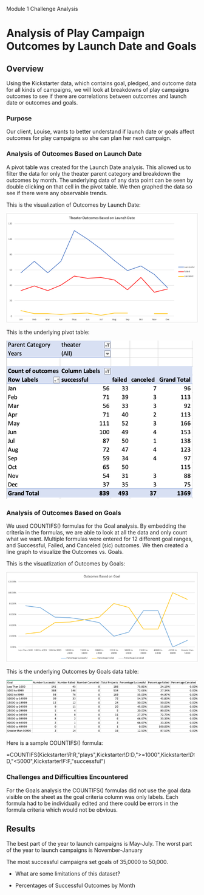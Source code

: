 Module 1 Challenge Analysis

# Analysis of Play Campaign Outcomes by Launch Date and Goals

## Overview 
Using the Kickstarter data, which contains goal, pledged, and outcome data for all kinds of campaigns, we will look at breakdowns of play campaigns outcomes to see if there are correlations between outcomes and launch date or outcomes and goals.

### Purpose
Our client, Louise, wants to better understand if launch date or goals affect outcomes for play campaigns so she can plan her next campaign.

### Analysis of Outcomes Based on Launch Date

A pivot table was created for the Launch Date analysis.  This allowed us to filter the data for only the theater parent category and breakdown the outcomes by month.  The underlying data of any data point can be seen by double clicking on that cell in the pivot table.  We then graphed the data so see if there were any observable trends.

This is the visualization of Outcomes by Launch Date:

<img src=/Resources/Theater_Outcomes_vs_Launch.png></img>

This is the underlying pivot table:

<img src=/Resources/Launch_Date_Pivot_Table.png></img>

### Analysis of Outcomes Based on Goals

We used COUNTIFS() formulas for the Goal analysis.  By embedding the criteria in the formulas, we are able to look at all the data and only count what we want.  Multiple formulas were entered for 12 different goal ranges, and Successful, Failed, and Canceled (sic) outcomes.  We then created a line graph to visualize the Outcomes vs. Goals.

This is the visuatlization of Outcomes by Goals:

<img src=/Resources/Outcomes_vs_Goals.png></img>

This is the underlying Outcomes by Goals data table:

<img src=/Resources/Goal_Outcome_Table.png></img>

Here is a sample COUNTIFS() formula:

=COUNTIFS(Kickstarter!$R:$R,"plays",Kickstarter!$D:$D,">=1000",Kickstarter!$D:$D,"<5000",Kickstarter!$F:$F,"successful")

### Challenges and Difficulties Encountered

For the Goals analysis the COUNTIFS() formulas did not use the goal data visible on the sheet as the goal criteria column was only labels.  Each formula had to be individually edited and there could be errors in the formula criteria which would not be obvious.




## Results

The best part of the year to launch campaigns is May-July.  The worst part of the year to launch campaigns is November-January

The most successful campaigns set goals of 35,0000 to 50,000.

- What are some limitations of this dataset?

- Percentages of Successful Outcomes by Month